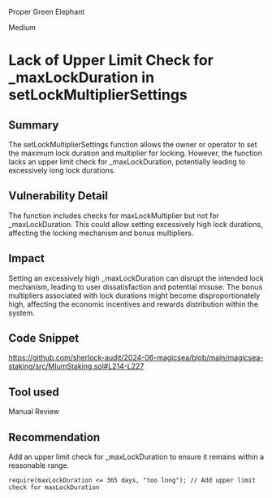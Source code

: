 Proper Green Elephant

Medium

# Lack of Upper Limit Check for _maxLockDuration in setLockMultiplierSettings

## Summary
The setLockMultiplierSettings function allows the owner or operator to set the maximum lock duration and multiplier for locking. However, the function lacks an upper limit check for _maxLockDuration, potentially leading to excessively long lock durations.

## Vulnerability Detail
The function includes checks for maxLockMultiplier but not for _maxLockDuration. This could allow setting excessively high lock durations, affecting the locking mechanism and bonus multipliers.

## Impact
Setting an excessively high _maxLockDuration can disrupt the intended lock mechanism, leading to user dissatisfaction and potential misuse. The bonus multipliers associated with lock durations might become disproportionately high, affecting the economic incentives and rewards distribution within the system.

## Code Snippet
https://github.com/sherlock-audit/2024-06-magicsea/blob/main/magicsea-staking/src/MlumStaking.sol#L214-L227

## Tool used

Manual Review

## Recommendation
Add an upper limit check for _maxLockDuration to ensure it remains within a reasonable range.

`require(maxLockDuration <= 365 days, "too long"); // Add upper limit check for maxLockDuration
`
